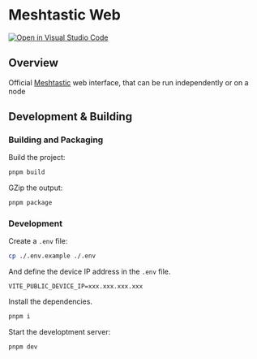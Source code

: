 # Meshtastic Web

[![Open in Visual Studio Code](https://open.vscode.dev/badges/open-in-vscode.svg)](https://open.vscode.dev/meshtastic/meshtastic-web)

## Overview

Official [Meshtastic](https://meshtastic.org) web interface, that can be run independently or on a node

## Development & Building

### Building and Packaging

Build the project:

```bash
pnpm build
```

GZip the output:

```bash
pnpm package
```

### Development

Create a `.env` file:

```bash
cp ./.env.example ./.env
```

And define the device IP address in the `.env` file.

```
VITE_PUBLIC_DEVICE_IP=xxx.xxx.xxx.xxx
```

Install the dependencies.

```bash
pnpm i
```

Start the developtment server:

```bash
pnpm dev
```
